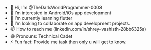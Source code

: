 - 👋 Hi, I’m @TheDarkWorldProgrammer-0003
- 👀 I’m interested in Android/iOs app development
- 🌱 I’m currently learning flutter
- 💞️ I’m looking to collaborate on app development projects.
- 📫 How to reach me (linkedin.com/in/shrey-vashisth-28bb6325a)
- 😄 Pronouns: Technical Cadet
- ⚡ Fun fact: Provide me task then only u will get to know. 

<!---
TheDarkWorldProgrammer-0003/TheDarkWorldProgrammer-0003 is a ✨ special ✨ repository because its `README.md` (this file) appears on your GitHub profile.
You can click the Preview link to take a look at your changes.
--->
